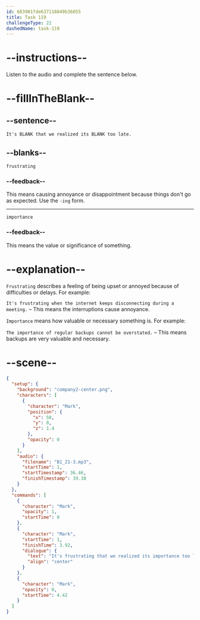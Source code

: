 ```yaml
---
id: 683901fde637116049b36055
title: Task 119
challengeType: 22
dashedName: task-119
---
```


<!-- (Audio) Mark: It's frustrating that we realized its importance too late. -->

# --instructions--

Listen to the audio and complete the sentence below.

# --fillInTheBlank--

## --sentence--

`It's BLANK that we realized its BLANK too late.`

## --blanks--

`frustrating`

### --feedback--

This means causing annoyance or disappointment because things don't go as expected. Use the `-ing` form.

---

`importance`

### --feedback--

This means the value or significance of something.

# --explanation--

`Frustrating` describes a feeling of being upset or annoyed because of difficulties or delays. For example:

`It's frustrating when the internet keeps disconnecting during a meeting.` – This means the interruptions cause annoyance.

`Importance` means how valuable or necessary something is. For example:

`The importance of regular backups cannot be overstated.` – This means backups are very valuable and necessary.

# --scene--

```json
{
  "setup": {
    "background": "company2-center.png",
    "characters": [
      {
        "character": "Mark",
        "position": {
          "x": 50,
          "y": 0,
          "z": 1.4
        },
        "opacity": 0
      }
    ],
    "audio": {
      "filename": "B1_21-3.mp3",
      "startTime": 1,
      "startTimestamp": 36.46,
      "finishTimestamp": 39.38
    }
  },
  "commands": [
    {
      "character": "Mark",
      "opacity": 1,
      "startTime": 0
    },
    {
      "character": "Mark",
      "startTime": 1,
      "finishTime": 3.92,
      "dialogue": {
        "text": "It's frustrating that we realized its importance too late.",
        "align": "center"
      }
    },
    {
      "character": "Mark",
      "opacity": 0,
      "startTime": 4.42
    }
  ]
}
```
